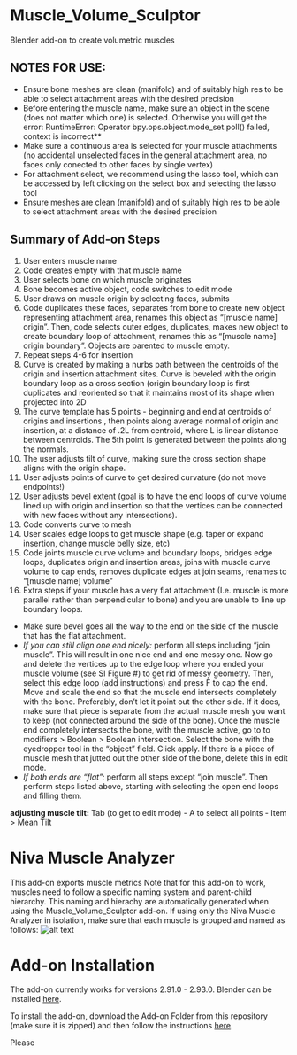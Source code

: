#  Muscle_Volume_Sculptor
 Blender add-on to create volumetric muscles 
 
 
## NOTES FOR USE:
- Ensure bone meshes are clean (manifold) and of suitably high res to be able to select attachment areas with the desired precision
- Before entering the muscle name, make sure an object in the scene (does not matter which one) is selected. Otherwise you will get the error:
RuntimeError: Operator bpy.ops.object.mode_set.poll() failed, context is incorrect**
- Make sure a continuous area is selected for your muscle attachments (no accidental unselected faces in the general attachment area, no faces only conected to other faces by single vertex)
- For attachment select, we recommend using the lasso tool, which can be accessed by left clicking on the select box and selecting the lasso tool
- Ensure meshes are clean (manifold) and of suitably high res to be able to select attachment areas with the desired precision


## Summary of Add-on Steps

1. User enters muscle name
2. Code creates empty with that muscle name
3. User selects bone on which muscle originates
4. Bone becomes active object, code switches to edit mode
5. User draws on muscle origin by selecting faces, submits 
6. Code duplicates these faces, separates from bone to create new object representing attachment area, renames this object as “[muscle name] origin”. Then, code selects outer edges, duplicates, makes new object to create boundary loop of attachment, renames this as “[muscle name] origin boundary”. Objects are parented to muscle empty.
7. Repeat steps 4-6 for insertion
8. Curve is created by making a nurbs path between the centroids of the origin and insertion attachment sites. Curve is beveled with the origin boundary loop as a cross section (origin boundary loop is first duplicates and reoriented so that it maintains most of its shape when projected into 2D 
9. The curve template has 5 points - beginning and end at centroids of origins and insertions , then points along average normal of origin and insertion, at a distance of .2L from centroid, where L is linear distance between centroids. The 5th point is generated between the points along the normals.
10. The user adjusts tilt of curve, making sure the cross section shape aligns with the origin shape.
11. User adjusts points of curve to get desired curvature (do not move endpoints!)
12. User adjusts bevel extent (goal is to have the end loops of curve volume lined up with origin and insertion so that the vertices can be connected with new faces without any intersections). 
13. Code converts curve to mesh
14. User scales edge loops to get muscle shape (e.g. taper or expand insertion, change muscle belly size, etc)
15. Code joints muscle curve volume and boundary loops, bridges edge loops, duplicates origin and insertion areas, joins with muscle curve volume to cap ends, removes duplicate edges at join seams, renames to “[muscle name] volume”
16. Extra steps if your muscle has a very flat attachment (I.e. muscle is more parallel rather than perpendicular to bone) and you are unable to line up boundary loops.
  - Make sure bevel goes all the way to the end on the side of the muscle that has the flat attachment.
  - *If you can still align one end nicely:* perform all steps including “join muscle”. This will result in one nice end and one messy one. Now go and delete the vertices up to the edge loop where you ended your muscle volume (see SI Figure #) to get rid of messy geometry. Then, select this edge loop (add instructions) and press F to cap the end. Move and scale the end so that the muscle end intersects completely with the bone. Preferably, don’t let it point out the other side. If it does, make sure that piece is separate from the actual muscle mesh you want to keep (not connected around the side of the bone). Once the muscle end completely intersects the bone, with the muscle active, go to to modifiers > Boolean > Boolean intersection. Select the bone with the eyedropper tool in the “object” field. Click apply. If there is a piece of muscle mesh that jutted out the other side of the bone, delete this in edit mode. 
  - *If both ends are “flat”:* perform all steps except “join muscle”. Then perform steps listed above, starting with selecting the open end loops and filling them. 





**adjusting muscle tilt:**
Tab (to get to edit mode) - A to select all points - Item > Mean Tilt


 
# Niva Muscle Analyzer
 This add-on exports muscle metrics 
 Note that for this add-on to work, muscles need to follow a specific naming system and parent-child hierarchy. 
 This naming and hierachy are automatically generated when using the Muscle_Volume_Sculptor add-on.
 If using only the Niva Muscle Analyzer in isolation, make sure that each muscle is grouped and named as follows:
 ![alt text](https://github.com/evaherbst/-Muscle_Volume_Sculptor/blob/main/example_Blender_hierarchy_image.PNG)
 
# Add-on Installation
 
 The add-on currently works for versions 2.91.0 - 2.93.0. Blender can be installed [here](https://www.blender.org/).
 
 To install the add-on, download the Add-on Folder from this repository (make sure it is zipped) and then follow the instructions [here](https://docs.blender.org/manual/en/latest/editors/preferences/addons.html).
 
 Please 
